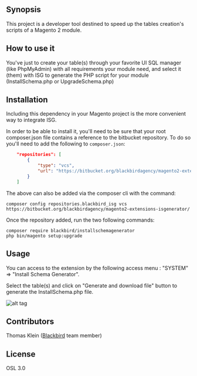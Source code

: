 ## Synopsis

This project is a developer tool destined to speed up the tables creation's scripts of a Magento 2 module.

## How to use it

You've just to create your table(s) through your favorite UI SQL manager (like PhpMyAdmin) with all requirements your module need, and select it (them) with ISG to generate the PHP script for your module (InstallSchema.php or UpgradeSchema.php)

## Installation

Including this dependency in your Magento project is the more convenient way to integrate ISG.

In order to be able to install it, you'll need to be sure that your root composer.json file contains a reference to the bitbucket repository.  To do so you'll need to add the following to `composer.json`:

```json
    "repositories": [
        {
            "type": "vcs",
            "url": "https://bitbucket.org/blackbirdagency/magento2-extensions-isgenerator/"
        }
    ]
```

The above can also be added via the composer cli with the command: 

    composer config repositories.blackbird_isg vcs https://bitbucket.org/blackbirdagency/magento2-extensions-isgenerator/


Once the repository added, run the two following commands:

    composer require blackbird/installschemagenerator
    php bin/magento setup:upgrade

## Usage

You can access to the extension by the following access menu : "SYSTEM" => "Install Schema Generator".

Select the table(s) and click on "Generate and download file" button to generate the InstallSchema.php file.

![alt tag](http://black.bird.eu/media/wysiwyg/images/screen_backend_isg.jpg)

## Contributors

Thomas Klein ([Blackbird](http://black.bird.eu) team member)

## License

OSL 3.0
